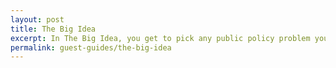 ```yaml
---
layout: post
title: The Big Idea
excerpt: In The Big Idea, you get to pick any public policy problem you like and then you have 5 minutes to pitch the best solution you can come up with.
permalink: guest-guides/the-big-idea
---
```


